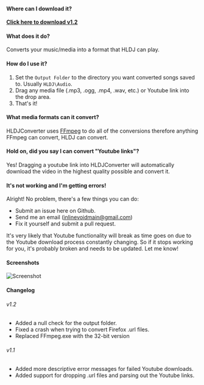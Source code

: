 #### Where can I download it?
**[Click here to download v1.2](https://github.com/inlinevoid/HLDJConverter/releases/download/1.2/HLDJC.1.2.Full.zip)**

#### What does it do?
Converts your music/media into a format that HLDJ can play.

#### How do I use it?
1. Set the `Output Folder` to the directory you want converted songs saved to.  Usually `HLDJ\Audio`.
2. Drag any media file (.mp3, .ogg, .mp4, .wav, etc.) or Youtube link into the drop area.
3. That's it!

#### What media formats can it convert?
HLDJConverter uses [FFmpeg](https://www.ffmpeg.org/general.html#Audio-Codecs) to do all of the conversions therefore anything FFmpeg can convert, HLDJ can convert.

#### Hold on, did you say I can convert "Youtube links"?
Yes! Dragging a youtube link into HLDJConverter will automatically download the video in the highest quality possible and convert it.

#### It's not working and I'm getting errors!
Alright!  No problem, there's a few things you can do:
* Submit an issue here on Github.
* Send me an email (inlinevoidmain@gmail.com)
* Fix it yourself and submit a pull request.

It's very likely that Youtube functionality will break as time goes on due to the Youtube download process constantly changing.  So if it stops working for you, it's probably broken and needs to be updated.  Let me know!

#### Screenshots
![Screenshot](http://i.imgur.com/h77YRC9.png)

#### Changelog
###### v1.2
- Added a null check for the output folder.
- Fixed a crash when trying to convert Firefox .url files.
- Replaced FFmpeg.exe with the 32-bit version

###### v1.1
- Added more descriptive error messages for failed Youtube downloads.
- Added support for dropping .url files and parsing out the Youtube links.
